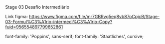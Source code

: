 Stage 03 Desafio Intermediário

Link figma: https://www.figma.com/file/mr7GBRvg5eq8vb87oCpjcB/Stage-03-Formul%C3%A1rio-intermedi%C3%A1rio-Copy?fuid=956554897799652861


font-family: 'Poppins', sans-serif;
font-family: 'Staatliches', cursive;
